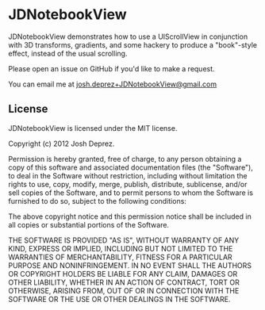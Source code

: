 JDNotebookView
==============

JDNotebookView demonstrates how to use a UIScrollView in conjunction with 3D transforms, gradients, and some hackery to produce a "book"-style effect, instead of the usual  scrolling.

Please open an issue on GitHub if you'd like to make a request.

You can email me at [josh.deprez+JDNotebookView@gmail.com](mailto:josh.deprez+JDNotebookView@gmail.com)

## License

JDNotebookView is licensed under the MIT license.

Copyright (c) 2012 Josh Deprez.

Permission is hereby granted, free of charge, to any person obtaining a copy of this software and associated documentation files (the "Software"), to deal in the Software without restriction, including without limitation the rights to use, copy, modify, merge, publish, distribute, sublicense, and/or sell copies of the Software, and to permit persons to whom the Software is furnished to do so, subject to the following conditions:

The above copyright notice and this permission notice shall be included in all copies or substantial portions of the Software.

THE SOFTWARE IS PROVIDED "AS IS", WITHOUT WARRANTY OF ANY KIND, EXPRESS OR IMPLIED, INCLUDING BUT NOT LIMITED TO THE WARRANTIES OF MERCHANTABILITY, FITNESS FOR A PARTICULAR PURPOSE AND NONINFRINGEMENT. IN NO EVENT SHALL THE AUTHORS OR COPYRIGHT HOLDERS BE LIABLE FOR ANY CLAIM, DAMAGES OR OTHER LIABILITY, WHETHER IN AN ACTION OF CONTRACT, TORT OR OTHERWISE, ARISING FROM, OUT OF OR IN CONNECTION WITH THE SOFTWARE OR THE USE OR OTHER DEALINGS IN THE SOFTWARE.